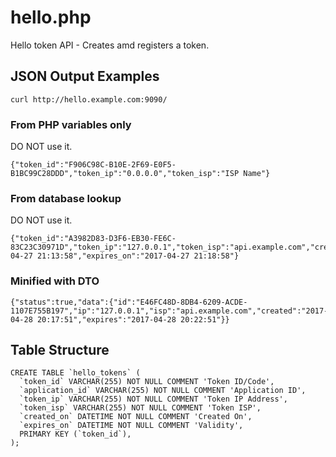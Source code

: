 # hello.php

Hello token API - Creates amd registers a token.


## JSON Output Examples

    curl http://hello.example.com:9090/

### From PHP variables only

DO NOT use it.

    {"token_id":"F906C98C-B10E-2F69-E0F5-B1BC99C28DDD","token_ip":"0.0.0.0","token_isp":"ISP Name"}

### From database lookup

DO NOT use it.

    {"token_id":"A3982D83-D3F6-EB30-FE6C-83C23C30971D","token_ip":"127.0.0.1","token_isp":"api.example.com","created_on":"2017-04-27 21:13:58","expires_on":"2017-04-27 21:18:58"}

### Minified with DTO

    {"status":true,"data":{"id":"E46FC48D-8DB4-6209-ACDE-1107E755B197","ip":"127.0.0.1","isp":"api.example.com","created":"2017-04-28 20:17:51","expires":"2017-04-28 20:22:51"}}


## Table Structure

    CREATE TABLE `hello_tokens` (
      `token_id` VARCHAR(255) NOT NULL COMMENT 'Token ID/Code',
	  `application_id` VARCHAR(255) NOT NULL COMMENT 'Application ID',
      `token_ip` VARCHAR(255) NOT NULL COMMENT 'Token IP Address',
      `token_isp` VARCHAR(255) NOT NULL COMMENT 'Token ISP',
      `created_on` DATETIME NOT NULL COMMENT 'Created On',
      `expires_on` DATETIME NOT NULL COMMENT 'Validity',
      PRIMARY KEY (`token_id`),
    );
